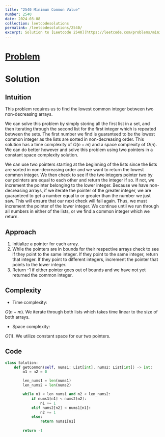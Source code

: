 ```yaml
---
title: "2540 Minimum Common Value"
number: 2540
date: 2024-03-08
collection: leetcodesolutions
permalink: /leetcodesolutions/2540/
excerpt: Solution to [Leetcode 2540](https://leetcode.com/problems/minimum-common-value/description/)
---
```

# [Problem](https://leetcode.com/problems/minimum-common-value/description/)

# Solution

## Intuition
<!-- Describe your first thoughts on how to solve this problem. -->
This problem requires us to find the lowest common integer between two non-decreasing arrays.

We can solve this problem by simply storing all the first list in a set, and then iterating through the second list for the first integer which is repeated between the sets. The first number we find is guaranteed to be the lowest common integer as the lists are sorted in non-decreasing order. This solution has a time complexity of $O(n+m)$ and a space complexity of $O(n)$. We can do better however and solve this problem using two pointers in a constant space complexity solution.

We can use two pointers starting at the beginning of the lists since the lists are sorted in non-decreasing order and we want to return the lowest common integer. We then check to see if the two integers pointer two by our pointers are equal to each other and return the integer if so. If not, we increment the pointer belonging to the lower integer. Because we have non-decreasing arrays, if we iterate the pointer of the greater integer, we are guaranteed to get a number equal to or greater than the number we just saw. This will ensure that our next check will fail again. Thus, we must increment the pointer of the lower integer. We continue until we run through all numbers in either of the lists, or we find a common integer which we return.

## Approach
<!-- Describe your approach to solving the problem. -->
1. Initialize a pointer for each array.
2. While the pointers are in bounds for their respective arrays check to see if they point to the same integer. If they point to the same integer, return that integer. If they point to different integers, increment the pointer that points to the lower integer.
3. Return -1 if either pointer goes out of bounds and we have not yet returned the common integer.

## Complexity
- Time complexity:
<!-- Add your time complexity here, e.g. $$O(n)$$ -->
$O(n+m)$. We iterate through both lists which takes time linear to the size of both arrays.

- Space complexity:
<!-- Add your space complexity here, e.g. $$O(n)$$ -->
$O(1)$. We utilize constant space for our two pointers.

## Code
```python
class Solution:
    def getCommon(self, nums1: List[int], nums2: List[int]) -> int:
        n1 = n2 = 0

        len_nums1 = len(nums1)
        len_nums2 = len(nums2)

        while n1 < len_nums1 and n2 < len_nums2:
            if nums1[n1] < nums2[n2]:
                n1 += 1
            elif nums2[n2] < nums1[n1]:
                n2 += 1
            else:
                return nums1[n1]
        
        return -1
```